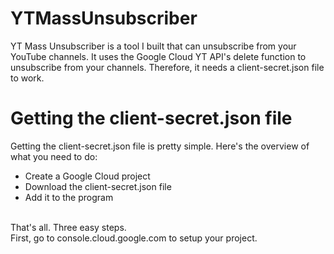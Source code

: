 # YTMassUnsubscriber
YT Mass Unsubscriber is a tool I built that can unsubscribe from your YouTube channels. It uses the Google Cloud YT API's delete function to unsubscribe from your channels. Therefore, it needs a client-secret.json file to work.
# Getting the client-secret.json file
Getting the client-secret.json file is pretty simple.
Here's the overview of what you need to do:
* Create a Google Cloud project
* Download the client-secret.json file
* Add it to the program
<br>
That's all. Three easy steps.
<br>
First, go to console.cloud.google.com to setup your project.
